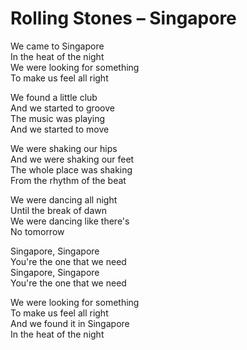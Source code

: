 # Rolling Stones – Singapore

We came to Singapore   
In the heat of the night   
We were looking for something   
To make us feel all right   

We found a little club   
And we started to groove   
The music was playing   
And we started to move   

We were shaking our hips   
And we were shaking our feet   
The whole place was shaking   
From the rhythm of the beat   

We were dancing all night   
Until the break of dawn   
We were dancing like there's   
No tomorrow   

Singapore, Singapore   
You're the one that we need   
Singapore, Singapore   
You're the one that we need   

We were looking for something   
To make us feel all right   
And we found it in Singapore   
In the heat of the night   

